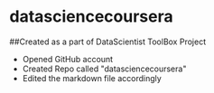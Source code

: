 # datasciencecoursera
##Created as a part of DataScientist ToolBox Project
* Opened GitHub account
* Created Repo called "datasciencecoursera"
* Edited the markdown file accordingly
